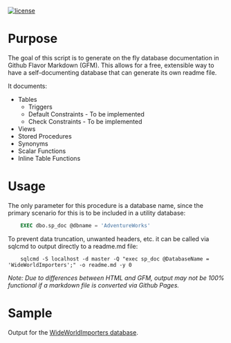 [![license](https://img.shields.io/github/license/mashape/apistatus.svg)]()

# Purpose
The goal of this script is to generate on the fly database documentation in Github Flavor Markdown (GFM). This allows for a free, extensible way to have a self-documenting database that can generate its own readme file.

It documents:

- Tables
	- Triggers
	- Default Constraints - To be implemented
	- Check Constraints - To be implemented
- Views
- Stored Procedures
- Synonyms
- Scalar Functions
- Inline Table Functions


# Usage
The only parameter for this procedure is a database name, since the primary scenario for this is to be included in a utility database:

```sql
    EXEC dbo.sp_doc @dbname = 'AdventureWorks'
```
To prevent data truncation, unwanted headers, etc. it can be called via sqlcmd to output directly to a readme.md file:

```batchfile
    sqlcmd -S localhost -d master -Q "exec sp_doc @DatabaseName = 'WideWorldImporters';" -o readme.md -y 0
```

*Note: Due to differences between HTML and GFM, output may not be 100% functional if a markdown file is converted via Github Pages.*

# Sample
Output for the [WideWorldImporters database](https://github.com/LowlyDBA/ExpressSQL/blob/master/docs/WideWorldImporters.md).
